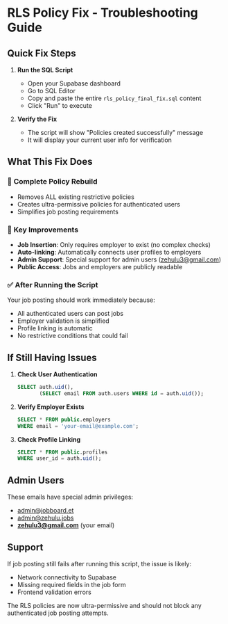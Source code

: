 # RLS Policy Fix - Troubleshooting Guide

## Quick Fix Steps

1. **Run the SQL Script**
   - Open your Supabase dashboard
   - Go to SQL Editor
   - Copy and paste the entire `rls_policy_final_fix.sql` content
   - Click "Run" to execute

2. **Verify the Fix**
   - The script will show "Policies created successfully" message
   - It will display your current user info for verification

## What This Fix Does

### 🔧 **Complete Policy Rebuild**
- Removes ALL existing restrictive policies
- Creates ultra-permissive policies for authenticated users
- Simplifies job posting requirements

### 🎯 **Key Improvements**
- **Job Insertion**: Only requires employer to exist (no complex checks)
- **Auto-linking**: Automatically connects user profiles to employers
- **Admin Support**: Special support for admin users (zehulu3@gmail.com)
- **Public Access**: Jobs and employers are publicly readable

### ✅ **After Running the Script**
Your job posting should work immediately because:
- All authenticated users can post jobs
- Employer validation is simplified 
- Profile linking is automatic
- No restrictive conditions that could fail

## If Still Having Issues

1. **Check User Authentication**
   ```sql
   SELECT auth.uid(), 
          (SELECT email FROM auth.users WHERE id = auth.uid());
   ```

2. **Verify Employer Exists**
   ```sql
   SELECT * FROM public.employers 
   WHERE email = 'your-email@example.com';
   ```

3. **Check Profile Linking**
   ```sql
   SELECT * FROM public.profiles 
   WHERE user_id = auth.uid();
   ```

## Admin Users
These emails have special admin privileges:
- admin@jobboard.et
- admin@zehulu.jobs  
- **zehulu3@gmail.com** (your email)

## Support
If job posting still fails after running this script, the issue is likely:
- Network connectivity to Supabase
- Missing required fields in the job form
- Frontend validation errors

The RLS policies are now ultra-permissive and should not block any authenticated job posting attempts.